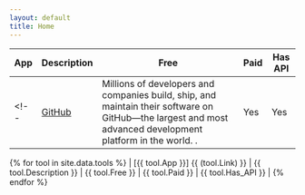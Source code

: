 ```yaml
---
layout: default
title: Home
---
```


<!-- <div align=center>
    <a href="/">
        <img src="./images/logo-icon.jpg" width="25%" alt="Logo"/>
    </a>
</div>
<div align=center>
    <h2>Welcome to dev-toolbox</h2>
</div> -->

|App|Description|Free|Paid|Has API|
| --- | --- | --- | --- | --- |
<!-- | [GitHub](https://github.com/) |  Millions of developers and companies build, ship, and maintain their software on GitHub—the largest and most advanced development platform in the world. . | Yes | Yes | Yes | -->
{% for tool in site.data.tools %}
| [{{ tool.App }}] {{ (tool.Link) }} | {{ tool.Description }} | {{ tool.Free }} | {{ tool.Paid }} | {{ tool.Has_API }} |
{% endfor %}